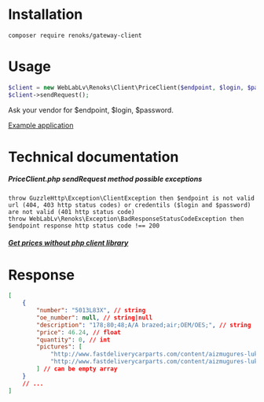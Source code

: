 # Installation
```
composer require renoks/gateway-client
```

# Usage
```php
$client = new WebLabLv\Renoks\Client\PriceClient($endpoint, $login, $password);
$client->sendRequest();
```
Ask your vendor for $endpoint, $login, $password.

[Example application](https://github.com/renoks/gateway-client-example-app)

# Technical documentation

##### PriceClient.php sendRequest method possible exceptions
```
throw GuzzleHttp\Exception\ClientException then $endpoint is not valid url (404, 403 http status codes) or credentils ($login and $password) are not valid (401 http status code)
throw WebLabLv\Renoks\Exception\BadResponseStatusCodeException then $endpoint response http status code !== 200
```

##### [Get prices without php client library](/doc/api-usage-without-php-lib.md)

# Response
```json
[
    {
        "number": "5013L83X", // string
        "oe_number": null, // string|null
        "description": "178;80;48;A/A brazed;air;OEM/OES;", // string
        "price": 46.24, // float
        "quantity": 0, // int
        "pictures": [
            "http://www.fastdeliverycarparts.com/content/aizmugures-lukturi/__750/32u188-e.jpg",
            "http://www.fastdeliverycarparts.com/content/aizmugures-lukturi/__750/32u188-e-1.jpg"
        ] // can be empty array
    }
    // ...
]
```
